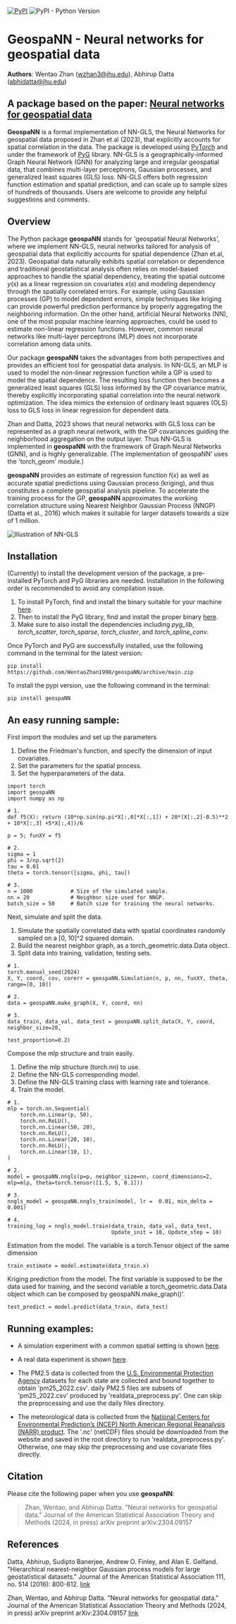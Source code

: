[![PyPI](https://img.shields.io/pypi/v/geospaNN?logo=PyPI)](https://pypi.org/project/geospaNN)
![PyPI - Python Version](https://img.shields.io/pypi/pyversions/geospaNN)

# GeospaNN - Neural networks for geospatial data
**Authors**: Wentao Zhan (<wzhan3@jhu.edu>), Abhirup Datta (<abhidatta@jhu.edu>)
## A package based on the paper: [Neural networks for geospatial data](https://arxiv.org/pdf/2304.09157.pdf)
**GeospaNN** is a formal implementation of NN-GLS, the Neural Networks for geospatial data proposed in Zhan et.al (2023), 
that explicitly accounts for spatial correlation in the data. The package is developed using [PyTorch](https://pytorch.org/) and 
under the framework of [PyG](https://pytorch-geometric.readthedocs.io/en/latest/) library. 
NN-GLS is a geographically-informed Graph Neural Network (GNN) for analyzing large and irregular geospatial data, 
that combines multi-layer perceptrons, Gaussian processes, and generalized least squares (GLS) loss. 
NN-GLS offers both regression function estimation and spatial prediction, and can scale up to sample sizes of hundreds of thousands. 
Users are welcome to provide any helpful suggestions and comments.

## Overview
The Python package **geospaNN** stands for 'geospatial Neural Networks', where we implement NN-GLS, 
neural networks tailored for analysis of geospatial data that explicitly accounts for spatial dependence (Zhan et.al, 2023). 
Geospatial data naturally exhibits spatial correlation or dependence and traditional geostatistical analysis often relies on 
model-based approaches to handle the spatial dependency, treating the spatial outcome $y(s)$ as a linear regression on covariates $x(s)$ and 
modeling dependency through the spatially correlated errors. 
For example, using Gaussian processes (GP) to model dependent errors, 
simple techniques like kriging can provide powerful prediction performance by properly aggregating the neighboring information. 
On the other hand, artificial Neural Networks (NN), one of the most popular machine learning approaches, could be used to estimate non-linear regression functions. 
However, common neural networks like multi-layer perceptrons (MLP) does not incorporate correlation among data units.

Our package **geospaNN** takes the advantages from both perspectives and provides an efficient tool for geospatial data analysis. 
In NN-GLS, an MLP is used to model the non-linear regression function while a GP is used to model the spatial dependence. 
The resulting loss function then becomes a generalized least squares (GLS) loss informed by the GP covariance matrix, 
thereby explicitly incorporating spatial correlation into the neural network optimization. 
The idea mimics the extension of ordinary least squares (OLS) loss to GLS loss in linear regression for dependent data.

Zhan and Datta, 2023 shows that neural networks with GLS loss can be represented as a graph neural network, 
with the GP covariances guiding the neighborhood aggregation on the output layer. 
Thus NN-GLS is implemented in **geospaNN** with the framework of Graph Neural Networks (GNN), and is highly generalizable. 
(The implementation of geospaNN' uses the 'torch_geom' module.)

**geospaNN** provides an estimate of regression function 𝑓(𝑥) as well as accurate spatial predictions using Gaussian process (kriging), 
and thus constitutes a complete geospatial analysis pipeline. 
To accelerate the training process for the GP, **geospaNN** approximates the working correlation structure using 
Nearest Neighbor Gaussian Process (NNGP) (Datta et al., 2016) which makes it suitable for larger datasets towards a size of 1 million.

![Illustration of NN-GLS](https://github.com/WentaoZhan1998/geospaNN/blob/main/data/nngls.png)

## Installation
(Currently) to install the development version of the package, a pre-installed PyTorch and PyG libraries are needed. Installation in the following order is recommended to avoid any compilation issue.
1. To install PyTorch, find and install the binary suitable for your machine [here](https://pytorch.org/).
2. Then to install the PyG library, find and install the proper binary [here](https://pytorch-geometric.readthedocs.io/en/latest/notes/installation.html).
3. Make sure to also install the dependencies including *pyg_lib*, *torch_scatter*, *torch_sparse*, *torch_cluster*, and *torch_spline_conv*.

Once PyTorch and PyG are successfully installed, use the following command in the terminal for the latest version:
```commandline\
pip install https://github.com/WentaoZhan1998/geospaNN/archive/main.zip
```

To install the pypi version, use the following command in the terminal:
```commandline\
pip install geospaNN
```

## An easy running sample:

First import the modules and set up the parameters
1. Define the Friedman's function, and specify the dimension of input covariates.
2. Set the parameters for the spatial process.
3. Set the hyperparameters of the data.
```commandline\
import torch
import geospaNN
import numpy as np

# 1.
def f5(X): return (10*np.sin(np.pi*X[:,0]*X[:,1]) + 20*(X[:,2]-0.5)**2 + 10*X[:,3] +5*X[:,4])/6

p = 5; funXY = f5

# 2.
sigma = 1
phi = 3/np.sqrt(2)
tau = 0.01
theta = torch.tensor([sigma, phi, tau])

# 3.
n = 1000            # Size of the simulated sample.
nn = 20             # Neighbor size used for NNGP.
batch_size = 50     # Batch size for training the neural networks.
```

Next, simulate and split the data.
1. Simulate the spatially correlated data with spatial coordinates randomly sampled on a [0, 10]^2 squared domain.
2. Build the nearest neighbor graph, as a torch_geometric.data.Data object.
3. Split data into training, validation, testing sets.
```commandline\
# 1.
torch.manual_seed(2024)
X, Y, coord, cov, corerr = geospaNN.Simulation(n, p, nn, funXY, theta, range=[0, 10])

# 2.
data = geospaNN.make_graph(X, Y, coord, nn)

# 3.
data_train, data_val, data_test = geospaNN.split_data(X, Y, coord, neighbor_size=20,
                                                   test_proportion=0.2)
```    

Compose the mlp structure and train easily.
1. Define the mlp structure (torch.nn) to use.
2. Define the NN-GLS corresponding model.
3. Define the NN-GLS training class with learning rate and tolerance.
4. Train the model.
```commandline\
# 1.             
mlp = torch.nn.Sequential(
    torch.nn.Linear(p, 50),
    torch.nn.ReLU(),
    torch.nn.Linear(50, 20),
    torch.nn.ReLU(),
    torch.nn.Linear(20, 10),
    torch.nn.ReLU(),
    torch.nn.Linear(10, 1),
)

# 2.
model = geospaNN.nngls(p=p, neighbor_size=nn, coord_dimensions=2, mlp=mlp, theta=torch.tensor([1.5, 5, 0.1]))

# 3.
nngls_model = geospaNN.nngls_train(model, lr =  0.01, min_delta = 0.001)

# 4.
training_log = nngls_model.train(data_train, data_val, data_test,
                                 Update_init = 10, Update_step = 10)
```

Estimation from the model. The variable is a torch.Tensor object of the same dimension
```commandline\
train_estimate = model.estimate(data_train.x)
```

Kriging prediction from the model. The first variable is supposed to be the data used for training, and the second 
variable a torch_geometric.data.Data object which can be composed by geospaNN.make_graph()'.
```commandline\
test_predict = model.predict(data_train, data_test)
```

## Running examples:
* A simulation experiment with a common spatial setting is shown [here](https://github.com/WentaoZhan1998/geospaNN/blob/main/Example_simulation.ipynb).

* A real data experiment is shown [here](https://github.com/WentaoZhan1998/geospaNN/blob/main/Example_realdata.ipynb). 
* The PM2.5 data is collected from the [U.S. Environmental Protection Agency](https://www.epa.gov/outdoor-air-quality-data/download-daily-data) datasets for each state are collected and bound together to obtain 'pm25_2022.csv'. daily PM2.5 files are subsets of 'pm25_2022.csv' produced by 'realdata_preprocess.py'. One can skip the preprocessing and use the daily files directory. 
* The meteorological data is collected from the [National Centers for Environmental Prediction’s (NCEP) North American Regional Reanalysis (NARR) product](https://psl.noaa.gov/data/gridded/data.narr.html). The '.nc' (netCDF) files should be downloaded from the website and saved in the root directory to run 'realdata_preprocess.py'. Otherwise, one may skip the preprocessing and use covariate files directly. 

## Citation
Please cite the following paper when you use **geospaNN**:

> Zhan, Wentao, and Abhirup Datta. "Neural networks for geospatial data." Journal of the American Statistical Association Theory and Methods (2024, in press) arXiv preprint arXiv:2304.09157
 

## References

Datta, Abhirup, Sudipto Banerjee, Andrew O. Finley, and Alan E. Gelfand. "Hierarchical nearest-neighbor Gaussian process models for large geostatistical datasets." Journal of the American Statistical Association 111, no. 514 (2016): 800-812. [link](https://www.tandfonline.com/doi/full/10.1080/01621459.2015.1044091)

Zhan, Wentao, and Abhirup Datta. "Neural networks for geospatial data." Journal of the American Statistical Association Theory and Methods (2024, in press) arXiv preprint arXiv:2304.09157 [link](https://arxiv.org/abs/2304.09157)
